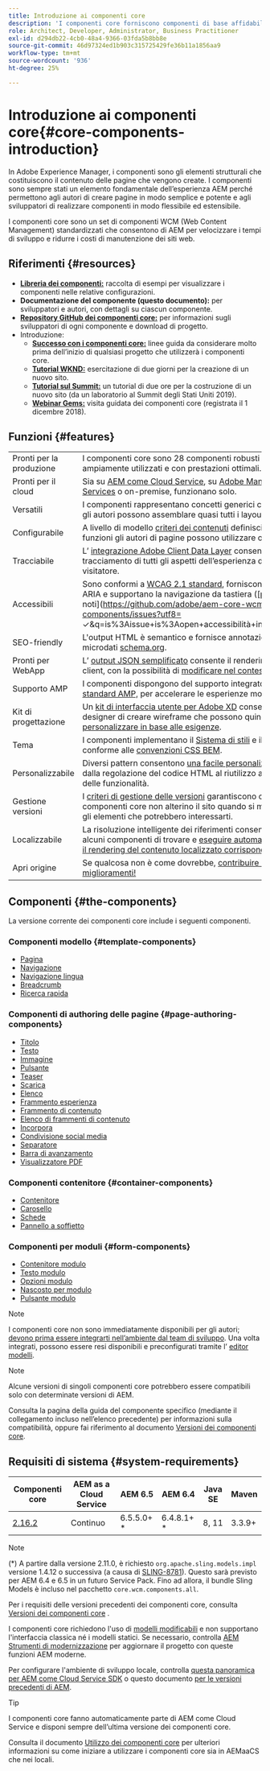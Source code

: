 ```yaml
---
title: Introduzione ai componenti core
description: 'I componenti core forniscono componenti di base affidabili ed estensibili, basati sulle tecnologie e le best practice più recenti. '
role: Architect, Developer, Administrator, Business Practitioner
exl-id: d294db22-4cb0-48a4-9366-03fda5b8bb8e
source-git-commit: 46d97324ed1b903c315725429fe36b11a1856aa9
workflow-type: tm+mt
source-wordcount: '936'
ht-degree: 25%

---
```


# Introduzione ai componenti core{#core-components-introduction}

In Adobe Experience Manager, i componenti sono gli elementi strutturali che costituiscono il contenuto delle pagine che vengono create. I componenti sono sempre stati un elemento fondamentale dell’esperienza AEM perché permettono agli autori di creare pagine in modo semplice e potente e agli sviluppatori di realizzare componenti in modo flessibile ed estensibile.

I componenti core sono un set di componenti WCM (Web Content Management) standardizzati che consentono di AEM per velocizzare i tempi di sviluppo e ridurre i costi di manutenzione dei siti web.

## Riferimenti {#resources}

* **[Libreria dei componenti:](https://www.adobe.com/go/aem_cmp_library)** raccolta di esempi per visualizzare i componenti nelle relative configurazioni.
* **Documentazione del componente (questo documento):**  per sviluppatori e autori, con dettagli su ciascun componente.
* **[Repository GitHub dei componenti core:](https://github.com/adobe/aem-core-wcm-components)** per informazioni sugli sviluppatori di ogni componente e download di progetto.
* Introduzione:
   * **[Successo con i componenti core:](/help/developing/success.md)** linee guida da considerare molto prima dell’inizio di qualsiasi progetto che utilizzerà i componenti core.
   * **[Tutorial WKND:](https://docs.adobe.com/content/help/en/experience-manager-learn/getting-started-wknd-tutorial-develop/overview.html)** esercitazione di due giorni per la creazione di un nuovo sito.
   * **[Tutorial sul Summit:](https://expleague.azureedge.net/labs/L767/index.html)** un tutorial di due ore per la costruzione di un nuovo sito (da un laboratorio al Summit degli Stati Uniti 2019).
   * **[Webinar Gems:](https://helpx.adobe.com/it/experience-manager/kt/eseminars/gems/AEM-Core-Components.html.)** visita guidata dei componenti core (registrata il 1 dicembre 2018).

## Funzioni {#features}

|  |  |
|---|---|
| Pronti per la produzione | I componenti core sono 28 componenti robusti testati, ampiamente utilizzati e con prestazioni ottimali. |
| Pronti per il cloud | Sia su [AEM come Cloud Service](https://docs.adobe.com/content/help/en/experience-manager-cloud-service/landing/home.html), su [Adobe Managed Services](https://github.com/adobe/aem-project-archetype/tree/master/src/main/archetype/dispatcher.ams) o on-premise, funzionano solo. |
| Versatili | I componenti rappresentano concetti generici con i quali gli autori possono assemblare quasi tutti i layout. |
| Configurabile | A livello di modello [criteri dei contenuti](https://docs.adobe.com/content/help/en/experience-manager-cloud-service/implementing/components-templates/templates.html#content-policies) definisci quali funzioni gli autori di pagine possono utilizzare o meno. |
| Tracciabile | L’ [integrazione Adobe Client Data Layer](/help/developing/data-layer/overview.md) consente il tracciamento di tutti gli aspetti dell’esperienza del visitatore. |
| Accessibili | Sono conformi a [WCAG 2.1 standard](https://www.w3.org/TR/WCAG21/), forniscono etichette ARIA e supportano la navigazione da tastiera ([problemi noti](https://github.com/adobe/aem-core-wcm-components/issues?utf8= ✓&amp;q=is%3Aissue+is%3Aopen+accessibilità+in%3Atitle)). |
| SEO-friendly | L&#39;output HTML è semantico e fornisce annotazioni di microdati [schema.org](https://schema.org). |
| Pronti per WebApp | L’ [output JSON semplificato](https://docs.adobe.com/content/help/en/experience-manager-learn/foundation/development/develop-sling-model-exporter.html) consente il rendering lato client, con la possibilità di [modificare nel contesto](https://docs.adobe.com/content/help/en/experience-manager-learn/sites/spa-editor/spa-editor-framework-feature-video-use.html). |
| Supporto AMP | I componenti dispongono del supporto integrato [per lo standard AMP,](/help/developing/amp.md) per accelerare le esperienze mobile. |
| Kit di progettazione | Un [kit di interfaccia utente per Adobe XD](https://experienceleague.adobe.com/docs/experience-manager-learn/assets/AEM-CoreComponents-UI-Kit.xd) consente ai designer di creare wireframe che possono quindi [personalizzare in base alle esigenze](https://github.com/adobe/aem-guides-wknd/releases/download/aem-guides-wknd-0.0.2/AEM_UI-kit-WKND.xd). |
| Tema | I componenti implementano il [Sistema di stili](https://docs.adobe.com/content/help/en/experience-manager-cloud-service/implementing/components-templates/style-system.html) e il markup è conforme alle [convenzioni CSS BEM](http://getbem.com/). |
| Personalizzabile | Diversi pattern consentono [una facile personalizzazione](developing/customizing.md), dalla regolazione del codice HTML al riutilizzo avanzato delle funzionalità. |
| Gestione versioni | I [criteri di gestione delle versioni](https://github.com/adobe/aem-core-wcm-components/wiki/Versioning-policies) garantiscono che i componenti core non alterino il sito quando si migliorano gli elementi che potrebbero interessarti. |
| Localizzabile | La risoluzione intelligente dei riferimenti consente ad alcuni componenti di trovare e [eseguire automaticamente il rendering del contenuto localizzato corrispondente](get-started/localization.md). |
| Apri origine | Se qualcosa non è come dovrebbe, [contribuire ai tuoi miglioramenti!](https://github.com/adobe/aem-core-wcm-components/blob/master/CONTRIBUTING.md) |

## Componenti {#the-components}

La versione corrente dei componenti core include i seguenti componenti.

### Componenti modello {#template-components}

* [Pagina](components/page.md)
* [Navigazione](components/navigation.md)
* [Navigazione lingua](components/language-navigation.md)
* [Breadcrumb](components/breadcrumb.md)
* [Ricerca rapida](components/quick-search.md)

### Componenti di authoring delle pagine {#page-authoring-components}

* [Titolo](components/title.md)
* [Testo](components/text.md)
* [Immagine](components/image.md)
* [Pulsante](components/button.md)
* [Teaser](components/teaser.md)
* [Scarica](components/download.md)
* [Elenco](components/list.md)
* [Frammento esperienza](components/experience-fragment.md)
* [Frammento di contenuto](components/content-fragment-component.md)
* [Elenco di frammenti di contenuto](components/content-fragment-list.md)
* [Incorpora](components/embed.md)
* [Condivisione social media](components/sharing.md)
* [Separatore](components/separator.md)
* [Barra di avanzamento](components/progress-bar.md)
* [Visualizzatore PDF](components/pdf-viewer.md)

### Componenti contenitore {#container-components}

* [Contenitore](components/container.md)
* [Carosello](components/carousel.md)
* [Schede](components/tabs.md)
* [Pannello a soffietto](components/accordion.md)

### Componenti per moduli {#form-components}

* [Contenitore modulo](components/forms/form-container.md)
* [Testo modulo](components/forms/form-text.md)
* [Opzioni modulo](components/forms/form-options.md)
* [Nascosto per modulo](components/forms/form-hidden.md)
* [Pulsante modulo](components/forms/form-button.md)

>[!NOTE]
>
>I componenti core non sono immediatamente disponibili per gli autori; [devono prima essere integrarti nell’ambiente dal team di sviluppo](get-started/using.md). Una volta integrati, possono essere resi disponibili e preconfigurati tramite l’ [editor modelli](https://docs.adobe.com/content/help/en/experience-manager-cloud-service/sites/authoring/features/templates.html).

>[!NOTE]
>
>Alcune versioni di singoli componenti core potrebbero essere compatibili solo con determinate versioni di AEM.
>
>Consulta la pagina della guida del componente specifico (mediante il collegamento incluso nell’elenco precedente) per informazioni sulla compatibilità, oppure fai riferimento al documento [Versioni dei componenti core](versions.md).

## Requisiti di sistema {#system-requirements}

| Componenti core | AEM as a Cloud Service | AEM 6.5 | AEM 6.4 | Java SE | Maven |
|---------|---------|---------|---------|---------|---------|
| [2.16.2](https://github.com/adobe/aem-core-wcm-components/releases/tag/core.wcm.components.reactor-2.16.2) | Continuo | 6.5.5.0+ * | 6.4.8.1+ * | 8, 11 | 3.3.9+ |

>[!NOTE]
>
>(*) A partire dalla versione 2.11.0, è richiesto `org.apache.sling.models.impl` versione 1.4.12 o successiva (a causa di [SLING-8781](https://issues.apache.org/jira/browse/SLING-8781)). Questo sarà previsto per AEM 6.4 e 6.5 in un futuro Service Pack. Fino ad allora, il bundle Sling Models è incluso nel pacchetto `core.wcm.components.all`.

Per i requisiti delle versioni precedenti dei componenti core, consulta [Versioni dei componenti core](versions.md) .

I componenti core richiedono l&#39;uso di [modelli modificabili](https://docs.adobe.com/content/help/en/experience-manager-learn/sites/page-authoring/template-editor-feature-video-use.html) e non supportano l&#39;interfaccia classica né i modelli statici. Se necessario, controlla [AEM Strumenti di modernizzazione](https://opensource.adobe.com/aem-modernize-tools/pages/tools.html) per aggiornare il progetto con queste funzioni AEM moderne.

Per configurare l&#39;ambiente di sviluppo locale, controlla [questa panoramica per AEM come Cloud Service SDK](https://docs.adobe.com/content/help/en/experience-manager-learn/cloud-service/local-development-environment-set-up/overview.html) o questo documento [per le versioni precedenti di AEM](https://docs.adobe.com/content/help/en/experience-manager-learn/foundation/development/set-up-a-local-aem-development-environment.html).

>[!TIP]
>
>I componenti core fanno automaticamente parte di AEM come Cloud Service e disponi sempre dell’ultima versione dei componenti core.
>
>Consulta il documento [Utilizzo dei componenti core](/help/get-started/using.md) per ulteriori informazioni su come iniziare a utilizzare i componenti core sia in AEMaaCS che nei locali.
